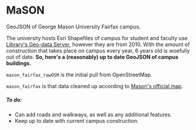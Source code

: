 MaSON
=========

GeoJSON of George Mason University Fairfax campus.

The university hosts Esri Shapefiles of campus for student and faculty use [Library's Geo-data Server](http://librarygeodata.gmu.edu.mutex.gmu.edu/), however they are from 2010. With the amount of construction that takes place on campus every year, 6 years old is woefully out of date. **So, here's a (reasonably) up to date GeoJSON of campus buildings.**

`mason_fairfax_rawOSM` is the initial pull from OpenStreetMap.

`mason_fairfax` is that data cleaned up according to [Mason's official map](http://info.gmu.edu/Maps/FairfaxMap15TabldColor.pdf).
##### To do:

- Can add roads and walkways, as well as any additional features.
- Keep up to date with current campus construction.
